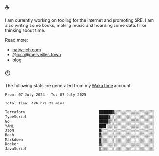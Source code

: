 ### ☕

I am currently working on tooling for the internet and promoting SRE. I am also writing some books, making music and hoarding some data. I like thinking about time.

Read more:

 - [natwelch.com](https://natwelch.com)
 - [@icco@merveilles.town](https://merveilles.town/@icco)
 - [blog](https://writing.natwelch.com)

### 🕒

The following stats are generated from my [WakaTime](https://wakatime.com/@icco) account.

<!--START_SECTION:waka-->

```txt
From: 07 July 2024 - To: 07 July 2025

Total Time: 486 hrs 21 mins

Terraform                                  ██████▓░░░░░░░░░░░░░░░░░░   26.58 %
TypeScript                                 ████▓░░░░░░░░░░░░░░░░░░░░   18.18 %
Go                                         ████▒░░░░░░░░░░░░░░░░░░░░   17.20 %
YAML                                       ███░░░░░░░░░░░░░░░░░░░░░░   11.54 %
JSON                                       █░░░░░░░░░░░░░░░░░░░░░░░░   04.01 %
Bash                                       ▓░░░░░░░░░░░░░░░░░░░░░░░░   03.21 %
Markdown                                   ▓░░░░░░░░░░░░░░░░░░░░░░░░   02.83 %
Docker                                     ▓░░░░░░░░░░░░░░░░░░░░░░░░   02.54 %
JavaScript                                 ▒░░░░░░░░░░░░░░░░░░░░░░░░   01.72 %
```

<!--END_SECTION:waka-->
